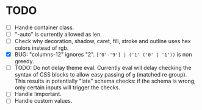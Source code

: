 # TODO

- [ ] Handle container class.
- [ ] "-auto" is currently allowed as len.
- [ ] Check why decoration, shadow, caret, fill, stroke and outline uses hex colors instead of rgb.
- [X] BUG: "columns-12" ignores "2".
    `['0'-'9'] | ('1' ('0' | '1'))` is non greedy.
- [ ] TODO: Do not delay theme eval. Currently eval will delay checking the
  syntax of CSS blocks to allow easy passing of `g` (matched re group). This
  results in potentially "late" schema checks: if the schema is wrong, only
  certain inputs will trigger the checks.
- [ ] Handle !important.
- [ ] Handle custom values.

